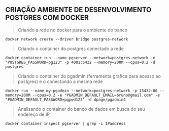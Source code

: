 ## CRIAÇÃO AMBIENTE DE DESENVOLVIMENTO POSTGRES COM DOCKER
> Criando a rede no docker para o ambiente do banco
```shell
docker network create --driver bridge postgres-network
```
> Criando o container do postgres conectado a rede
```shell
docker container run --name pgserver --network=postgres-network -e "POSTGRES_PASSWORD=pg123" -p 4001:5432 --memory=200M --cpus=0.2 -d postgres
```
> Criando o container do pgadmin (ferramenta grafica para acesso ao postgres) e o conectando a mesma rede
```shell
docker run --name my-pgadmin --network=postgres-network -p 15432:80 --memory=200M --cpus=0.2 -e "PGADMIN_DEFAULT_EMAIL=bruno@gmail.com" -e "PGADMIN_DEFAULT_PASSWORD=pgpwd123" -d dpage/pgadmin4
```

> Analisando o container do banco de dados em busca do seu endereço de IP
```shell
docker container inspect pgserver | grep -i IPaddress
```